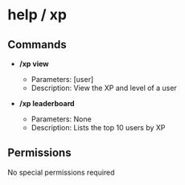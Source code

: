 # help / xp
## Commands

- **/xp view**
    - Parameters: [user]
    - Description: View the XP and level of a user

- **/xp leaderboard**
    - Parameters: None
    - Description: Lists the top 10 users by XP

## Permissions

No special permissions required